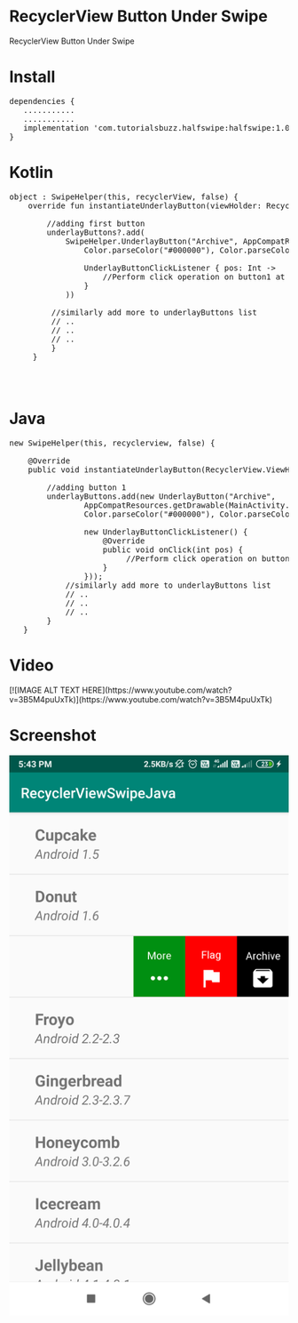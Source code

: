 # RecyclerView Button Under Swipe
RecyclerView Button Under Swipe 

<h1>Install</h1>
<pre>
dependencies {
   ...........
   ...........
   implementation 'com.tutorialsbuzz.halfswipe:halfswipe:1.0.0'
}
</pre>
<h1>Kotlin</h1>

<pre>
object : SwipeHelper(this, recyclerView, false) {
	override fun instantiateUnderlayButton(viewHolder: RecyclerView.ViewHolder?, underlayButtons: MutableList<UnderlayButton>?) {
		
		//adding first button 
		underlayButtons?.add(
			SwipeHelper.UnderlayButton("Archive", AppCompatResources.getDrawable(this@MainActivity, R.drawable.ic_archive_black_24dp),
				Color.parseColor("#000000"), Color.parseColor("#ffffff"),

				UnderlayButtonClickListener { pos: Int ->
					//Perform click operation on button1 at given pos
				}
			))
  	     
         //similarly add more to underlayButtons list		 
		 // ..
         // ..		  
		 // ..  
		 }
	 }

</pre>
<br/>

<h1>Java</h1>

<pre>
new SwipeHelper(this, recyclerview, false) {

	@Override
	public void instantiateUnderlayButton(RecyclerView.ViewHolder viewHolder, List<UnderlayButton> underlayButtons) {

		//adding button 1
		underlayButtons.add(new UnderlayButton("Archive",
				AppCompatResources.getDrawable(MainActivity.this, R.drawable.ic_archive_black_24dp),
				Color.parseColor("#000000"), Color.parseColor("#ffffff"),

				new UnderlayButtonClickListener() {
					@Override
					public void onClick(int pos) {
						 //Perform click operation on button1 at given pos
					}
				}));
			//similarly add more to underlayButtons list		 
			// ..
			// ..		  
			// ..           
		}
   }
</pre>

<h1>Video</h1>
[![IMAGE ALT TEXT HERE](https://www.youtube.com/watch?v=3B5M4puUxTk)](https://www.youtube.com/watch?v=3B5M4puUxTk)

<br/>

<h1>Screenshot</h1>

![RecyclerViewSwipe](https://raw.githubusercontent.com/TutorialsBuzz/RecyclerViewHalfSwipe/master/android_recyclerView_button_under_swipe.png)


